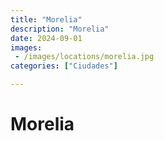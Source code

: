 ```yaml
---
title: "Morelia"
description: "Morelia"
date: 2024-09-01
images: 
 - /images/locations/morelia.jpg
categories: ["Ciudades"]

---
```


# Morelia